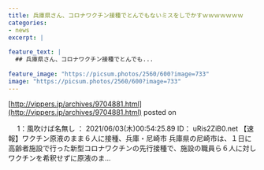 ```yaml
---
title: 兵庫県さん、コロナワクチン接種でとんでもないミスをしでかすｗｗｗｗｗｗｗ
categories:
- news
excerpt: |
  
feature_text: |
  ## 兵庫県さん、コロナワクチン接種でとんでも...
  
feature_image: "https://picsum.photos/2560/600?image=733"
image: "https://picsum.photos/2560/600?image=733"
---
```


[http://vippers.jp/archives/9704881.html](http://vippers.jp/archives/9704881.html)
posted on 

<!--more-->

　 1：風吹けば名無し ： 2021/06/03(木)00:54:25.89 ID： uRis2ZiB0.net 【速報】ワクチン原液のまま６人に接種、兵庫・尼崎市 兵庫県の尼崎市は、１日に高齢者施設で行った新型コロナワクチンの先行接種で、施設の職員ら６人に対しワクチンを希釈せずに原液のま...
